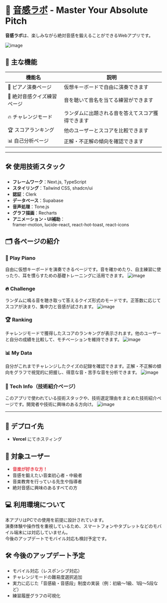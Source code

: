# 🎹 [音感ラボ](https://absolute-pitch-ten.vercel.app/) - Master Your Absolute Pitch


**音感ラボ**は、楽しみながら絶対音感を鍛えることができるWebアプリです。  


![image](https://github.com/user-attachments/assets/9f8d362b-7987-4901-9b6e-8cfeb7391d41)


## 🧩 主な機能

| 機能名 | 説明 |
|--------|------|
| 🎹 ピアノ演奏ページ | 仮想キーボードで自由に演奏できます |
| 🎯 絶対音感クイズ練習ページ | 音を聴いて音名を当てる練習ができます |
| 🔥 チャレンジモード | ランダムに出題される音を答えてスコア獲得できます |
| 🏆 スコアランキング | 他のユーザーとスコアを比較できます |
| 📊 自己分析ページ | 正解・不正解の傾向を確認できます |

---

## 🛠️ 使用技術スタック

- **フレームワーク**：Next.js, TypeScript  
- **スタイリング**：Tailwind CSS, shadcn/ui  
- **認証**：Clerk  
- **データベース**：Supabase  
- **音声処理**：Tone.js  
- **グラフ描画**：Recharts  
- **アニメーション・UI補助**：  
  framer-motion, lucide-react, react-hot-toast, react-icons


## 🗂 各ページの紹介

### 🎹 Play Piano  
自由に仮想キーボードを演奏できるページです。音を確かめたり、自主練習に使ったり、耳を慣らすための基礎トレーニングに活用できます。
![image](https://github.com/user-attachments/assets/f66c2019-4256-4ef6-9374-150b9863baf0)

### 🔥 Challenge  
ランダムに鳴る音を聴き取って答えるクイズ形式のモードです。正答数に応じてスコアが決まり、集中力と音感が試されます。
![image](https://github.com/user-attachments/assets/25cd3d11-fedc-49c1-b1c2-5c77cf282656)

### 🏆 Ranking  
チャレンジモードで獲得したスコアのランキングが表示されます。他のユーザーと自分の成績を比較して、モチベーションを維持できます。
![image](https://github.com/user-attachments/assets/9167e887-1836-456b-a6ea-511d21e35c2a)


### 📊 My Data  
自分がこれまでチャレンジしたクイズの記録を確認できます。正解・不正解の傾向をグラフで視覚的に把握し、得意な音・苦手な音を分析できます。
![image](https://github.com/user-attachments/assets/b3d7886a-3340-41dd-b7d2-392ea0977536)

### 🧪 Tech Info（技術紹介ページ）  
このアプリで使われている技術スタックや、技術選定理由をまとめた技術紹介ページです。開発者や技術に興味のある方向け。
![image](https://github.com/user-attachments/assets/64127fd5-2103-427f-b95d-fd22a7042d50)


---

## 🚀 デプロイ先
- **Vercel** にてホスティング

## 🎯 対象ユーザー

- <span style="color:#e63946;"><strong>音楽が好きな方！</strong></span>
- 音感を鍛えたい音楽初心者・中級者
- 音楽教育を行っている先生や指導者
- 絶対音感に興味のあるすべての方

## 💻 利用環境について

本アプリはPCでの使用を前提に設計されています。  
演奏体験や操作性を重視しているため、スマートフォンやタブレットなどのモバイル端末には対応していません。  
今後のアップデートでモバイル対応も検討予定です。

## 🛠 今後のアップデート予定

- モバイル対応（レスポンシブ対応）
- チャレンジモードの難易度選択追加
- 実力に応じた「音感級・音感段」制度の実装（例：初級〜1級、1段〜5段など）
- 練習履歴グラフの可視化
